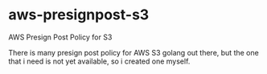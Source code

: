 # aws-presignpost-s3
AWS Presign Post Policy for S3

There is many presign post policy for AWS S3 golang out there, but the one that i need is not yet available, so i created one myself.